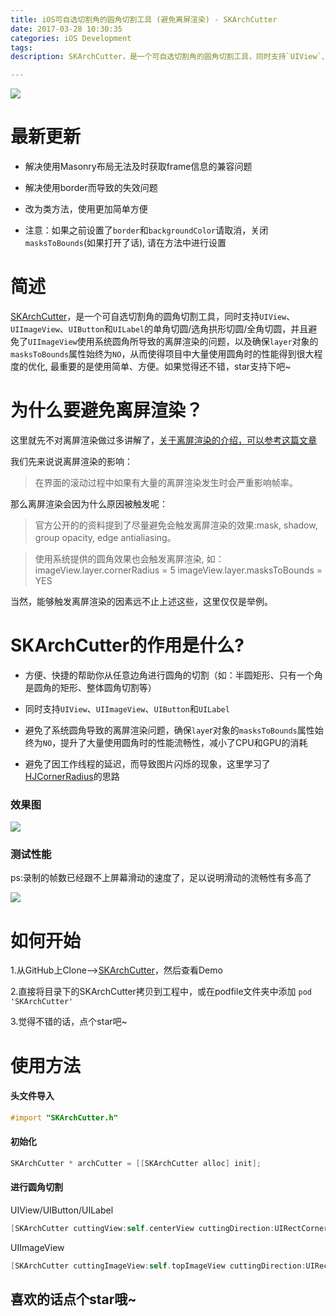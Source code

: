 ```yaml
---
title: iOS可自选切割角的圆角切割工具 (避免离屏渲染) - SKArchCutter
date: 2017-03-28 10:30:35
categories: iOS Development
tags:
description: SKArchCutter，是一个可自选切割角的圆角切割工具，同时支持`UIView`、`UIImageView`、`UIButton`和`UILabel`的单角切圆/选角拱形切圆/全角切圆，并且避免了`UIImageView`使用系统圆角所导致的离屏渲染的问题，以及确保`layer`对象的`masksToBounds`属性始终为`NO`，从而使得项目中大量使用圆角时的性能得到很大程度的优化, 最重要的是使用简单、方便。如果觉得还不错，star支持下吧~

---
```


![](http://upload-images.jianshu.io/upload_images/2660903-b24d7872db20950b.jpg?imageMogr2/auto-orient/strip%7CimageView2/2/w/1240)



# 最新更新

- 解决使用Masonry布局无法及时获取frame信息的兼容问题

- 解决使用border而导致的失效问题

- 改为类方法，使用更加简单方便

- 注意：如果之前设置了`border`和`backgroundColor`请取消，关闭`masksToBounds`(如果打开了话), 请在方法中进行设置


# 简述

[SKArchCutter](https://github.com/shevakuilin/SKArchCutter)，是一个可自选切割角的圆角切割工具，同时支持`UIView`、`UIImageView`、`UIButton`和`UILabel`的单角切圆/选角拱形切圆/全角切圆，并且避免了`UIImageView`使用系统圆角所导致的离屏渲染的问题，以及确保`layer`对象的`masksToBounds`属性始终为`NO`，从而使得项目中大量使用圆角时的性能得到很大程度的优化, 最重要的是使用简单、方便。如果觉得还不错，star支持下吧~


# 为什么要避免离屏渲染？

这里就先不对离屏渲染做过多讲解了，[关于离屏渲染的介绍，可以参考这篇文章](https://objccn.io/issue-3-1/)

我们先来说说离屏渲染的影响：
>在界面的滚动过程中如果有大量的离屏渲染发生时会严重影响帧率。

那么离屏渲染会因为什么原因被触发呢：

>官方公开的的资料提到了尽量避免会触发离屏渲染的效果:mask, shadow, group opacity, edge antialiasing。

>使用系统提供的圆角效果也会触发离屏渲染, 如：
imageView.layer.cornerRadius = 5
imageView.layer.masksToBounds = YES

当然，能够触发离屏渲染的因素远不止上述这些，这里仅仅是举例。


# SKArchCutter的作用是什么?
- 方便、快捷的帮助你从任意边角进行圆角的切割（如：半圆矩形、只有一个角是圆角的矩形、整体圆角切割等）

- 同时支持`UIView`、`UIImageView`、`UIButton`和`UILabel`

- 避免了系统圆角导致的离屏渲染问题，确保`laye`r对象的`masksToBounds`属性始终为`NO`，提升了大量使用圆角时的性能流畅性，减小了CPU和GPU的消耗

- 避免了因工作线程的延迟，而导致图片闪烁的现象，这里学习了[HJCornerRadius](https://github.com/panghaijiao/HJCornerRadius)的思路
### 效果图 
![](http://upload-images.jianshu.io/upload_images/2660903-f46c568bb12c6b9d.png?imageMogr2/auto-orient/strip%7CimageView2/2/w/1240)

### 测试性能

ps:录制的帧数已经跟不上屏幕滑动的速度了，足以说明滑动的流畅性有多高了

![](http://upload-images.jianshu.io/upload_images/2660903-4217dfeb2620cf79.gif?imageMogr2/auto-orient/strip)

# 如何开始

1.从GitHub上Clone-->[SKArchCutter](https://github.com/shevakuilin/SKArchCutter)，然后查看Demo

2.直接将目录下的SKArchCutter拷贝到工程中，或在podfile文件夹中添加 `pod 'SKArchCutter'`

3.觉得不错的话，点个star吧~



# 使用方法



#### 头文件导入


```objectivec
#import "SKArchCutter.h"
```

#### 初始化
```objectivec
SKArchCutter * archCutter = [[SKArchCutter alloc] init];
```

#### 进行圆角切割

UIView/UIButton/UILabel
```objectivec
[SKArchCutter cuttingView:self.centerView cuttingDirection:UIRectCornerTopRight | UIRectCornerTopLeft cornerRadii:self.centerView.frame.size.height / 2 borderWidth:1 borderColor:[UIColor purpleColor] backgroundColor:[UIColor redColor]];
```

UIImageView
```objectivec
[SKArchCutter cuttingImageView:self.topImageView cuttingDirection:UIRectCornerAllCorners cornerRadii:self.topImageView.frame.size.height / 2 borderWidth:1 borderColor:[UIColor blackColor] backgroundColor:[UIColor clearColor]];
```

## 喜欢的话点个star哦~
